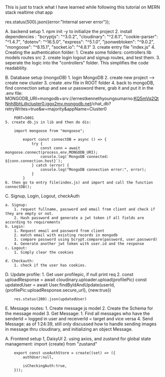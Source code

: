 This is just to track what I have learned while following this tutorial on MERN stack realtime chat app 

<!-- Error codes: -->
 res.status(500).json({error:"Internal server error"});
 <!-- BACKEND -->
A. backend setup
    1. npm init -y to initialize the project
    2. install dependencies :
        "bcryptjs": "^3.0.2",
        "cloudinary": "^2.6.1",
        "cookie-parser": "^1.4.7",
        "dotenv": "^16.5.0",
        "express": "^5.1.0",
        "jsonwebtoken": "^9.0.2",
        "mongoose": "^8.15.1",
        "socket.io": "^4.8.1"
    3. create entry file "index.js"
    4. Creating the authentication folder:
        1. Create some folders:
            controllers
            lib
            models
            routes
            src
        2. create login logout and signup routes, and test them. 
        3. seperate the logic into the "controllers" folder. This simplifies the code readabliity. 

<!-- Up until this point is 14:22 -->


B. Database setup (mongoDB)
    1. login MongoDB
    2. create new project --> create new cluster
    3. create .env file in ROOT folder
    4. back to mongoDB, find connection setup and see ur password there, grab it and put it in the .env file:
        MONGODB_URI=mongodb+srv://ernestkennethyoungsumarno:KQ5mVq2QtNnh8bhL@cluster0.jggx2mv.mongodb.net/chat_db?retryWrites=true&w=majority&appName=Cluster0

        PORT=5001
    5. create db.js in lib and then do dis:
        
        import mongoose from "mongoose";

            export const connectDB = async () => {
                try {
                    const conn = await mongoose.connect(process.env.MONGODB_URI);
                    console.log(`MongoDB connected: ${conn.connection.host}`);
                } catch (error) {
                    console.log("MongoDB connection error:", error);
                }
            }
    6. then go to entry file(index.js) and import and call the function connectDB();

C. Signup, Login, Logout, checkAuth

    a. Signup:
        1. request fullname, password and email from client and check if they are empty or not. 
        2. Hash password and generate a jwt token if all fields are according to requirements
    b. Login:
        1. Request email and password from client
        2. match email with existing records in mongodb
        3. compare password using bcrypt.compare(password, user.password)
        4. Generate another jwt token with user.id and the response
    c. Logout:
        1. Simply clear the cookies 

    d. Checkauth:
        1. check if the user has cookies. 

D. Update profile:
    1. Get user profilepic, if null print req
    2. 
        const uploadResponse = await cloudinary.uploader.upload(profilePic)
        const updatedUser = await User.findByIdAndUpdate(userId, {profilePic:uploadResponse.secure_url}, {new:true}) 

        res.status(200).json(updatedUser)

E. Message routes:
    1. Create message js model
    2. Create the Schema for the message model
    3. Get Message:
        1. Find all messages who have the senderId = logged in user and receiverId = target and vice versa
    4. Send Message:
        as of 1:24:39, still only discussed how to handle sending images in message thru cloudinary, and initializing an object Message. 


<!-- FRONTEND -->
A. Frontend setup
    1, DaisyUI
    2. using axios, and zustand for global state management: 
        import {create} from "zustand"

        export const useAuthStore = create((set) => ({
            authUser:null,

            isCheckingAuth:true,
        }));
    
